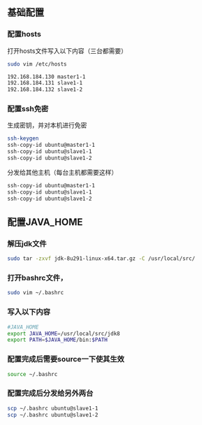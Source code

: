 ## 基础配置

### 配置hosts

打开hosts文件写入以下内容（三台都需要）

```bash
sudo vim /etc/hosts 
```

```bash
192.168.184.130 master1-1
192.168.184.131 slave1-1
192.168.184.132 slave1-2
```

### 配置ssh免密

生成密钥，并对本机进行免密

```bash
ssh-keygen
ssh-copy-id ubuntu@master1-1
ssh-copy-id ubuntu@slave1-1
ssh-copy-id ubuntu@slave1-2
```

分发给其他主机（每台主机都需要这样）

```bash
ssh-copy-id ubuntu@master1-1
ssh-copy-id ubuntu@slave1-1
ssh-copy-id ubuntu@slave1-2
```

## 配置JAVA_HOME

### 解压jdk文件

```bash
sudo tar -zxvf jdk-8u291-linux-x64.tar.gz -C /usr/local/src/
```

### 打开bashrc文件，

```bash
sudo vim ~/.bashrc
```

### 写入以下内容

```bash
#JAVA_HOME
export JAVA_HOME=/usr/local/src/jdk8
export PATH=$JAVA_HOME/bin:$PATH
```

### 配置完成后需要source一下使其生效

```bash
source ~/.bashrc
```

### 配置完成后分发给另外两台

```bash
scp ~/.bashrc ubuntu@slave1-1
scp ~/.bashrc ubuntu@slave1-2
```